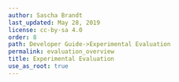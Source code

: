 ```yaml
---
author: Sascha Brandt
last_updated: May 28, 2019
license: cc-by-sa 4.0
order: 8
path: Developer Guide->Experimental Evaluation
permalink: evaluation_overview
title: Experimental Evaluation
use_as_root: true
---
```

